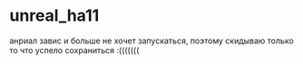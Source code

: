 # unreal_ha11
анриал завис и больше не хочет запускаться, поэтому скидываю только то что успело сохраниться :((((((( 
